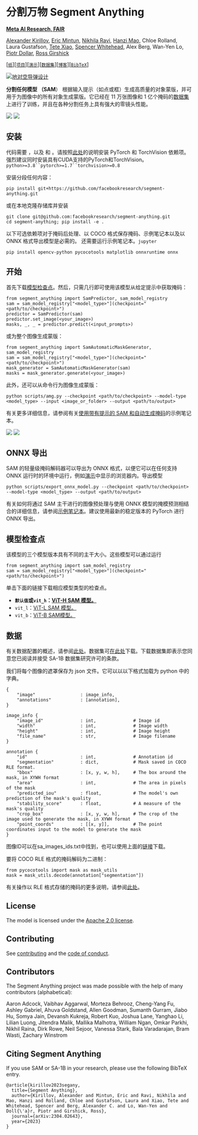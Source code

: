# **分割万物** Segment Anything

**[Meta AI Research, FAIR](https://ai.facebook.com/research/)**

[Alexander Kirillov](https://alexander-kirillov.github.io/), [Eric Mintun](https://ericmintun.github.io/), [Nikhila Ravi](https://nikhilaravi.com/), [Hanzi Mao](https://hanzimao.me/), Chloe Rolland, Laura Gustafson, [Tete Xiao](https://tetexiao.com), [Spencer Whitehead](https://www.spencerwhitehead.com/), Alex Berg, Wan-Yen Lo, [Piotr Dollar](https://pdollar.github.io/), [Ross Girshick](https://www.rossgirshick.info/)


\[[`纸`](https://ai.facebook.com/research/publications/segment-anything/)]\[[`项目`](https://segment-anything.com/)]\[[`演示`](https://segment-anything.com/demo)]\[[`数据集`](https://segment-anything.com/dataset/index.html)]\[[`博客`](https://ai.facebook.com/blog/segment-anything-foundation-model-image-segmentation/)]\[[`BibTeX`](#citing-segment-anything)]

[![地对空导弹设计](/jumbojing/segment-anything/raw/main/assets/model_diagram.png?raw=true)](/jumbojing/segment-anything/blob/main/assets/model_diagram.png?raw=true)

**分割任何模型 （SAM**） 根据输入提示（如点或框）生成高质量的对象蒙版，并可用于为图像中的所有对象生成蒙版。它已经在 11 万张图像和 1 亿个掩码的[数据集](https://segment-anything.com/dataset/index.html)上进行了训练，并且在各种分割任务上具有强大的零镜头性能。

[![](/jumbojing/segment-anything/raw/main/assets/masks1.png?raw=true)](/jumbojing/segment-anything/blob/main/assets/masks1.png?raw=true) [![](/jumbojing/segment-anything/raw/main/assets/masks2.jpg?raw=true)](/jumbojing/segment-anything/blob/main/assets/masks2.jpg?raw=true)

## [](#installation)安装

代码需要 ，以及 和 。请按照[此处](https://pytorch.org/get-started/locally/)的说明安装 PyTorch 和 TorchVision 依赖项。强烈建议同时安装具有CUDA支持的PyTorch和TorchVision。`python>=3.8``pytorch>=1.7``torchvision>=0.8`

安装分段任何内容：

```
pip install git+https://github.com/facebookresearch/segment-anything.git
```

或在本地克隆存储库并安装

```
git clone git@github.com:facebookresearch/segment-anything.git
cd segment-anything; pip install -e .
```

以下可选依赖项对于掩码后处理、以 COCO 格式保存掩码、示例笔记本以及以 ONNX 格式导出模型是必需的。 还需要运行示例笔记本。`jupyter`

```
pip install opencv-python pycocotools matplotlib onnxruntime onnx
```

## [](#getting-started)[]()开始

首先下载[模型检查点](#model-checkpoints)。然后，只需几行即可使用该模型从给定提示中获取掩码：

```
from segment_anything import SamPredictor, sam_model_registry
sam = sam_model_registry["<model_type>"](checkpoint="<path/to/checkpoint>")
predictor = SamPredictor(sam)
predictor.set_image(<your_image>)
masks, _, _ = predictor.predict(<input_prompts>)
```

或为整个图像生成蒙版：

```
from segment_anything import SamAutomaticMaskGenerator, sam_model_registry
sam = sam_model_registry["<model_type>"](checkpoint="<path/to/checkpoint>")
mask_generator = SamAutomaticMaskGenerator(sam)
masks = mask_generator.generate(<your_image>)
```

此外，还可以从命令行为图像生成蒙版：

```
python scripts/amg.py --checkpoint <path/to/checkpoint> --model-type <model_type> --input <image_or_folder> --output <path/to/output>
```

有关更多详细信息，请参阅有关[使用带有提示的 SAM 和](/jumbojing/segment-anything/blob/main/notebooks/predictor_example.ipynb)[自动生成掩码](/jumbojing/segment-anything/blob/main/notebooks/automatic_mask_generator_example.ipynb)的示例笔记本。

[![](/jumbojing/segment-anything/raw/main/assets/notebook1.png?raw=true)](/jumbojing/segment-anything/blob/main/assets/notebook1.png?raw=true) [![](/jumbojing/segment-anything/raw/main/assets/notebook2.png?raw=true)](/jumbojing/segment-anything/blob/main/assets/notebook2.png?raw=true)

## [](#onnx-export)ONNX 导出

SAM 的轻量级掩码解码器可以导出为 ONNX 格式，以便它可以在任何支持 ONNX 运行时的环境中运行，例如[演示](https://segment-anything.com/demo)中显示的浏览器内。导出模型

```
python scripts/export_onnx_model.py --checkpoint <path/to/checkpoint> --model-type <model_type> --output <path/to/output>
```

有关如何将通过 SAM 主干进行的图像预处理与使用 ONNX 模型的掩模预测相结合的详细信息，请参阅[示例笔记本](https://github.com/facebookresearch/segment-anything/blob/main/notebooks/onnx_model_example.ipynb)。建议使用最新的稳定版本的 PyTorch 进行 ONNX 导出。

## [](#model-checkpoints)[]()模型检查点

该模型的三个模型版本具有不同的主干大小。这些模型可以通过运行

```
from segment_anything import sam_model_registry
sam = sam_model_registry["<model_type>"](checkpoint="<path/to/checkpoint>")
```

单击下面的链接下载相应模型类型的检查点。

* **`默认值`或`vit_h`：[ViT-H SAM 模型。](https://dl.fbaipublicfiles.com/segment_anything/sam_vit_h_4b8939.pth)**
* `vit_l`：[ViT-L SAM 模型。](https://dl.fbaipublicfiles.com/segment_anything/sam_vit_l_0b3195.pth)
* `vit_b`：[ViT-B SAM模型。](https://dl.fbaipublicfiles.com/segment_anything/sam_vit_b_01ec64.pth)

## [](#dataset)数据

有关数据配置的概述，请参阅[此处](https://ai.facebook.com/datasets/segment-anything/)。数据集可[在此处](https://ai.facebook.com/datasets/segment-anything-downloads/)下载。下载数据集即表示您同意您已阅读并接受 SA-1B 数据集研究许可的条款。

我们将每个图像的遮罩保存为 json 文件。它可以以以下格式加载为 python 中的字典。

```
{
    "image"                 : image_info,
    "annotations"           : [annotation],
}

image_info {
    "image_id"              : int,              # Image id
    "width"                 : int,              # Image width
    "height"                : int,              # Image height
    "file_name"             : str,              # Image filename
}

annotation {
    "id"                    : int,              # Annotation id
    "segmentation"          : dict,             # Mask saved in COCO RLE format.
    "bbox"                  : [x, y, w, h],     # The box around the mask, in XYWH format
    "area"                  : int,              # The area in pixels of the mask
    "predicted_iou"         : float,            # The model's own prediction of the mask's quality
    "stability_score"       : float,            # A measure of the mask's quality
    "crop_box"              : [x, y, w, h],     # The crop of the image used to generate the mask, in XYWH format
    "point_coords"          : [[x, y]],         # The point coordinates input to the model to generate the mask
}
```

图像ID可以在sa\_images\_ids.txt中找到，也可以使用上面的[链接](https://ai.facebook.com/datasets/segment-anything-downloads/)下载。

要将 COCO RLE 格式的掩码解码为二进制：

```
from pycocotools import mask as mask_utils
mask = mask_utils.decode(annotation["segmentation"])
```

有关操作以 RLE 格式存储的掩码的更多说明，请参阅[此处](https://github.com/cocodataset/cocoapi/blob/master/PythonAPI/pycocotools/mask.py)。

## License
The model is licensed under the [Apache 2.0 license](LICENSE).

## Contributing

See [contributing](CONTRIBUTING.md) and the [code of conduct](CODE_OF_CONDUCT.md).

## Contributors

The Segment Anything project was made possible with the help of many contributors (alphabetical):

Aaron Adcock, Vaibhav Aggarwal, Morteza Behrooz, Cheng-Yang Fu, Ashley Gabriel, Ahuva Goldstand, Allen Goodman, Sumanth Gurram, Jiabo Hu, Somya Jain, Devansh Kukreja, Robert Kuo, Joshua Lane, Yanghao Li, Lilian Luong, Jitendra Malik, Mallika Malhotra, William Ngan, Omkar Parkhi, Nikhil Raina, Dirk Rowe, Neil Sejoor, Vanessa Stark, Bala Varadarajan, Bram Wasti, Zachary Winstrom

## Citing Segment Anything

If you use SAM or SA-1B in your research, please use the following BibTeX entry. 

```
@article{kirillov2023segany,
  title={Segment Anything}, 
  author={Kirillov, Alexander and Mintun, Eric and Ravi, Nikhila and Mao, Hanzi and Rolland, Chloe and Gustafson, Laura and Xiao, Tete and Whitehead, Spencer and Berg, Alexander C. and Lo, Wan-Yen and Doll{\'a}r, Piotr and Girshick, Ross},
  journal={arXiv:2304.02643},
  year={2023}
}
```
